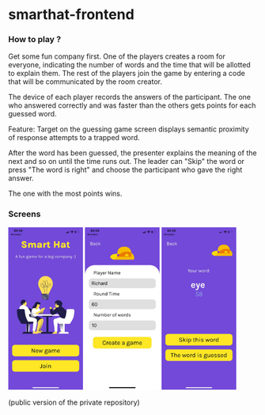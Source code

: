 # smarthat-frontend

### How to play ?

Get some fun company first. One of the players creates a room for everyone, indicating the number of words and the time that will be allotted to explain them. The rest of the players join the game by entering a code that will be communicated by the room creator.

The device of each player records the answers of the participant. The one who answered correctly and was faster than the others gets points for each guessed word.

Feature: Target on the guessing game screen displays semantic proximity of response attempts to a trapped word.

After the word has been guessed, the presenter explains the meaning of the next and so on until the time runs out. The leader can "Skip" the word or press "The word is right" and choose the participant who gave the right answer.

The one with the most points wins.

### Screens

<img src="img/start.jpg" width="30%"> <img src="img/create.jpg" width="30%"> <img src="img/guess.jpg" width="30%">

(public version of the private repository)

